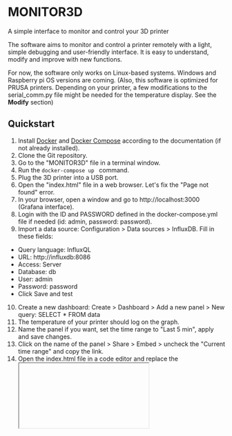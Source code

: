 # MONITOR3D
A simple interface to monitor and control your 3D printer

The software aims to monitor and control a printer remotely with a light, simple debugging and user-friendly interface. It is easy to understand, modify and improve with new functions.

For now, the software only works on Linux-based systems. Windows and Raspberry pi OS versions are coming.
(Also, this software is optimized for PRUSA printers. Depending on your printer, a few modifications to the serial_comm.py file might be needed for the temperature display. See the **Modify** section)

## Quickstart
1) Install [Docker](https://docs.docker.com/get-docker/) and [Docker Compose](https://docs.docker.com/compose/install/) according to the documentation (if not already installed).
2) Clone the Git repository.
3) Go to the "MONITOR3D" file in a terminal window.
4) Run the ```docker-compose up ``` command.
5) Plug the 3D printer into a USB port.
6) Open the "index.html" file in a web browser. Let's fix the "Page not found" error.
7) In your browser, open a window and go to http://localhost:3000 (Grafana interface).
8) Login with the ID and PASSWORD defined in the docker-compose.yml file if needed (id: admin, password: password).
9) Import a data source: Configuration > Data sources > InfluxDB.
  Fill in these fields:
- Query language: InfluxQL
- URL: http://influxdb:8086
- Access: Server
- Database: db
- User: admin
- Password: password
- Click Save and test
10) Create a new dashboard: Create > Dashboard > Add a new panel > New query: SELECT * FROM data
11) The temperature of your printer should log on the graph.
12) Name the panel if you want, set the time range to "Last 5 min", apply and save changes.
13) Click on the name of the panel > Share > Embed > uncheck the "Current time range" and copy the link.
14) Open the index.html file in a code editor and replace the <iframe> HTML tag with the copied one. Adjust the height to 500  and save the file.
15) Refresh the dashboard. You should now see the temperature graph.
 
### Commands
Run any command you like from the drop-down list.

### Print a model
Slice a .stl model with your favorite slicer and upload the .gcode file on the dashboard. Send it.
You should now see the commands sent to the printer in the terminal opened (step 3). After heating and calibration, the print will start.
Click on the related buttons to monitor the advancement and axis position (refreshed every 10 seconds).


## Modify the software to your needs
In the docker-compose.yml file, the "monitor3d" docker image is loaded by default.
Comment the "image" field and uncomment the "build" field to make modifications.
 
### Adapt to your printer if it is not a PRUSA
Go to the serial_comm.py file. Modify the "parseRcvTemp()" and "parseRcvXYZ()" function according to the response of your printer to an "M105" and "M114" Gcode command if needed.  
### Requirements
The software only runs on Linux-based systems for now.
Docker and docker-compose are needed. 
You can find the python libraries in the requirements.txt file.

## Upcoming
The following steps of this project are : more Unit testing, Windows and Raspberry pi OS versions.

## Bugs
The docker-compose might need to be relaunched if the interface is not used for a long time.
The displayed temperature can have a delay.
